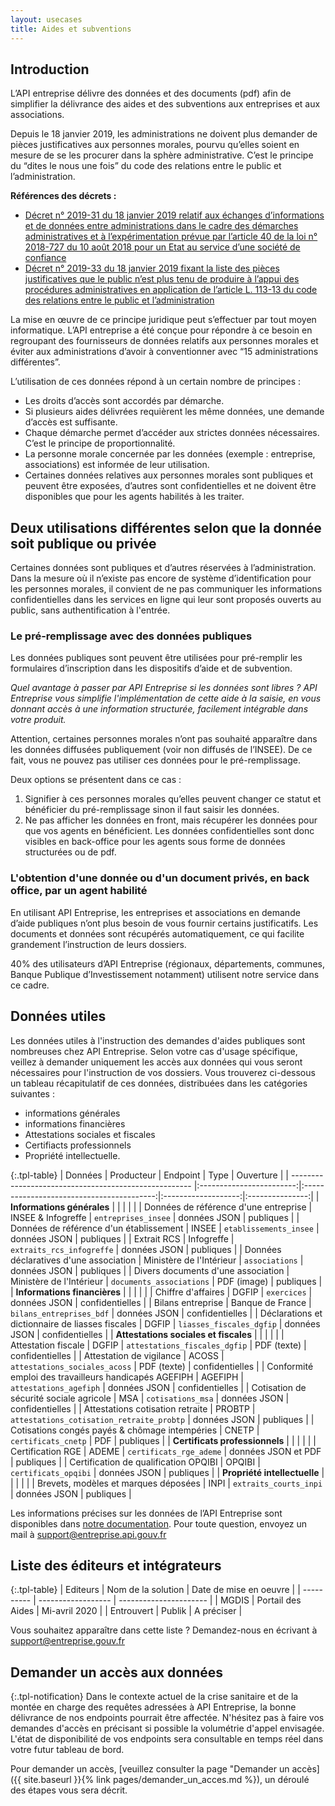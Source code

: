 ```yaml
---
layout: usecases
title: Aides et subventions
---
```


## Introduction

L’API entreprise délivre des données et des documents (pdf) afin de simplifier la délivrance des aides et des subventions aux entreprises et aux associations.

Depuis le 18 janvier 2019, les administrations ne doivent plus demander de pièces justificatives aux personnes morales, pourvu qu’elles soient en mesure de se les procurer dans la sphère administrative. C’est le principe du “dites le nous une fois” du code des relations entre le public et l’administration.

**Références des décrets :**
- [Décret n° 2019-31 du 18 janvier 2019 relatif aux échanges d’informations et de données entre administrations dans le cadre des démarches administratives et à l’expérimentation prévue par l’article 40 de la loi n° 2018-727 du 10 août 2018 pour un Etat au service d’une société de confiance](https://www.legifrance.gouv.fr/affichTexte.do?cidTexte=JORFTEXT000038029589&categorieLien=id)
- [Décret n° 2019-33 du 18 janvier 2019 fixant la liste des pièces justificatives que le public n’est plus tenu de produire à l’appui des procédures administratives en application de l’article L. 113-13 du code des relations entre le public et l’administration](https://www.legifrance.gouv.fr/affichTexte.do?cidTexte=JORFTEXT000038029642&categorieLien=id)

La mise en œuvre de ce principe juridique peut s’effectuer par tout moyen informatique. L’API entreprise a été conçue pour répondre à ce besoin en regroupant des fournisseurs de données relatifs aux personnes morales et éviter aux administrations d’avoir à conventionner avec “15 administrations différentes”.

L’utilisation de ces données répond à un certain nombre de principes :
* Les droits d’accès sont accordés par démarche.
* Si plusieurs aides délivrées requièrent les même données, une demande d’accès est suffisante.
* Chaque démarche permet d’accéder aux strictes données nécessaires. C’est le principe de proportionnalité.
* La personne morale concernée par les données (exemple : entreprise, associations) est informée de leur utilisation.
* Certaines données relatives aux personnes morales sont publiques et peuvent être exposées, d’autres sont confidentielles et ne doivent être disponibles que pour les agents habilités à les traiter.

## Deux utilisations différentes selon que la donnée soit publique ou privée

Certaines données sont publiques et d’autres réservées à l’administration. Dans la mesure où il n’existe pas encore de système d’identification pour les personnes morales, il convient de ne pas communiquer les informations confidentielles dans les services en ligne qui leur sont proposés ouverts au public, sans authentification à l'entrée.

### Le pré-remplissage avec des données publiques

Les données publiques sont peuvent être utilisées pour pré-remplir les formulaires d’inscription dans les dispositifs d’aide et de subvention. 

*Quel avantage à passer par API Entreprise si les données sont libres ? API Entreprise vous simplifie l'implémentation de cette aide à la saisie, en vous donnant accès à une information structurée, facilement intégrable dans votre produit.*

Attention, certaines personnes morales n’ont pas souhaité apparaître dans les données diffusées publiquement (voir non diffusés de l’INSEE). De ce fait, vous ne pouvez pas utiliser ces données pour le pré-remplissage. 

Deux options se présentent dans ce cas :

1. Signifier à ces personnes morales qu’elles peuvent changer ce statut et bénéficier du pré-remplissage sinon il faut saisir les données.
2. Ne pas afficher les données en front, mais récupérer les données pour que vos agents en bénéficient.
Les données confidentielles sont donc visibles en back-office pour les agents sous forme de données structurées ou de pdf.

### L'obtention d'une donnée ou d'un document privés, en back office, par un agent habilité
    
En utilisant API Entreprise, les entreprises et associations en demande d’aide publiques n’ont plus besoin de vous fournir certains justificatifs. Les documents et données sont récupérés automatiquement, ce qui facilite grandement l’instruction de leurs dossiers.

40% des utilisateurs  d’API Entreprise (régionaux, départements, communes, Banque Publique d’Investissement  notamment) utilisent notre service dans ce cadre.

## Données utiles

Les données utiles à l'instruction des demandes d'aides publiques sont nombreuses chez API Entreprise. Selon votre cas d'usage spécifique, veillez à demander uniquement les accès aux données qui vous seront nécessaires pour l'instruction de vos dossiers. 
Vous trouverez ci-dessous un tableau récapitulatif de ces données, distribuées dans les catégories suivantes : 
- informations générales
- informations financières
- Attestations sociales et fiscales
- Certifiacts professionnels
- Propriété intellectuelle.


{:.tpl-table}
| Données                                               |        Producteur        |                 Endpoint                  |        Type         |    Ouverture    |
| ----------------------------------------------------- |:------------------------:|:-----------------------------------------:|:-------------------:|:---------------:|
| **Informations générales**                            |                          |                                           |                     |                 |
| Données de référence d'une entreprise                 |    INSEE & Infogreffe    |            `entreprises_insee`            |    données JSON     |    publiques    |
| Données de référence d'un établissement               |          INSEE           |          `etablissements_insee`           |    données JSON     |    publiques    |
| Extrait  RCS                                          |        Infogreffe        |         `extraits_rcs_infogreffe`         |    données JSON     |    publiques    |
| Données déclaratives d'une association                | Ministère de l'Intérieur |              `associations`               |    données JSON     |    publiques    |
| Divers documents d'une association                    | Ministère de l'Intérieur |         `documents_associations`          |     PDF (image)     |    publiques    |
| **Informations financières**                          |                          |                                           |                     |                 |
| Chiffre d'affaires                                    |          DGFIP           |                `exercices`                |    données JSON     | confidentielles |
| Bilans entreprise                                     |     Banque de France     |         `bilans_entreprises_bdf`          |    données JSON     | confidentielles |
| Déclarations et dictionnaire de liasses fiscales      |          DGFIP           |         `liasses_fiscales_dgfip`          |    données JSON     | confidentielles |
| **Attestations sociales et fiscales**                 |                          |                                           |                     |                 |
| Attestation fiscale                                   |          DGFIP           |       `attestations_fiscales_dgfip`       |     PDF (texte)     | confidentielles |
| Attestation de vigilance                              |          ACOSS           |       `attestations_sociales_acoss`       |     PDF (texte)     | confidentielles |
| Conformité emploi des travailleurs handicapés AGEFIPH |         AGEFIPH          |          `attestations_agefiph`           |    données JSON     | confidentielles |
| Cotisation de sécurité sociale agricole               |           MSA            |             `cotisations_msa`             |    données JSON     | confidentielles |
| Attestations cotisation retraite                      |          PROBTP          | `attestations_cotisation_retraite_probtp` |    données JSON     |    publiques    |
| Cotisations congés payés & chômage intempéries        |          CNETP           |            `certificats_cnetp`            |         PDF         |    publiques    |
| **Certificats professionnels**                        |                          |                                           |                     |                 |
| Certification RGE                                     |          ADEME           |          `certificats_rge_ademe`          | données JSON et PDF |    publiques    |
| Certification de qualification OPQIBI                 |          OPQIBI          |           `certificats_opqibi`            |    données JSON     |    publiques    |
| **Propriété intellectuelle**                          |                          |                                           |                     |                 |
| Brevets, modèles et marques déposées                  |           INPI           |          `extraits_courts_inpi`           |    données JSON     |    publiques    |



Les informations précises sur les données de l’API Entreprise sont disponibles dans [notre documentation](https://doc.entreprise.api.gouv.fr/#introduction).
Pour toute question, envoyez un mail à [support@entreprise.api.gouv.fr](support@entreprise.api.gouv.fr)

## Liste des éditeurs et intégrateurs

{:.tpl-table}
| Editeurs   | Nom de la solution | Date de mise en oeuvre |
| ---------- | ------------------ | ---------------------- |
| MGDIS      | Portail des Aides  | Mi-avril 2020          |
| Entrouvert | Publik             | A préciser             |

Vous souhaitez apparaître dans cette liste ? Demandez-nous en écrivant à [support@entreprise.gouv.fr](support@entreprise.gouv.fr)

## Demander un accès aux données

{:.tpl-notification}
Dans le contexte actuel de la crise sanitaire et de la montée en charge des requêtes adressées à API Entreprise, la bonne délivrance de nos endpoints pourrait être affectée. N'hésitez pas à faire vos demandes d'accès en précisant si possible la volumétrie d'appel envisagée. L'état de disponibilité de vos endpoints sera consultable en temps réel dans votre futur tableau de bord. 

Pour demander un accès, [veuillez consulter la page "Demander un accès]({{ site.baseurl }}{% link pages/demander_un_acces.md %}), un déroulé des étapes vous sera décrit.

       
